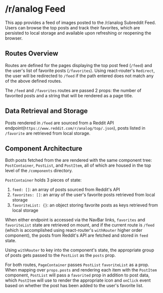 # /r/analog Feed

This app provides a feed of images posted to the /r/analog Subreddit Feed. Users can browse the top posts and track their favorites, which are persisted to local storage and available upon refreshing or reopening the browser.


## Routes Overview
Routes are defined for the pages displaying the top post feed (`/feed`) and the user's list of favorite posts (`/favorites`). Using react-router's `Redirect`, the user will be redirected to `/feed` if the path entered does not match any of the above defined routes.

The `/feed` and `/favorites` routes are passed 2 props: the number of favorited posts and a string that will be rendered as a page title.

## Data Retrieval and Storage

Posts rendered in `/feed` are sourced from a Reddit API endpoint(`https://www.reddit.com/r/analog/top/.json`), posts listed in `/favorite` are retrieved from local storage.

## Component Architecture  
Both posts fetched from the  are rendered with the same component tree: `PostContainer`, `PostList`, and `PostItem`, all of which are housed in the top level of the `/components` directory.

`PostContainer` holds 3 pieces of state:

1. `feed: []`: an array of posts sourced from Reddit's API
2. `favorites: []`: an array of the user's favorite posts retrieved from local storage
3. `favoriteList: {}`: an object storing favorite posts as keys retrieved from local storage

When either endpoint is accessed via the NavBar links, `favorites` and `favoriteList` state are retrieved on mount, and if the current route is `/feed` (which is accomplished using react-router's `withRouter` higher order component), the posts from Reddit's API are fetched and stored in `feed` state.

Using `withRouter` to key into the component's state, the appropriate group of posts gets passed to the `PostList` as the `posts` prop.

For both routes, `PageContainer` passes `PostList` `favoriteList` as a prop. When mapping over `props.posts` and rendering each item with the `PostItem` component, `PostList` will pass a `favorited` prop in addition to post data, which `PostItem` will use to render the appropriate icon and `onClick` event based on whether the post has been added to the user's favorite list.
